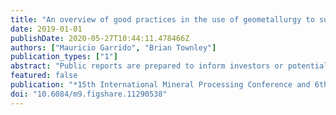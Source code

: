 ```yaml
---
title: "An overview of good practices in the use of geometallurgy to support mining reserves in copper sulfides deposits"
date: 2019-01-01
publishDate: 2020-05-27T10:44:11.478466Z
authors: ["Mauricio Garrido", "Brian Townley"]
publication_types: ["1"]
abstract: "Public reports are prepared to inform investors or potential investors and their advisers on exploration results, mineral resources or mineral reserves. To convert mineral resources to mineral reserves, mineral processing and geometallurgical factors are used. The International Reporting Template (IRT) is a document that represents the best of the CRIRSCO-style codes: reporting standards that are recognized and adopted world-wide for market-related reporting and financial investment. In this reporting, geometallurgy represents a key component in the checklist for reserve assessments and reporting criteria: (1) mining factors or assumptions: in order to demonstrate realistic potential for eventual economic extraction, (2) metallurgical factors or assumptions: to demonstrate realistic potential for eventual economic and optimal extraction, (3) study status of mineral reserves for all modifying factors that have been considered and (4) cut-off parameters: the cut-off parameters may be economic value per-block rather than grade, and the costs of processing a block depends on geometallurgical parameters. An overview of good practice to estimation and modelling techniques of geometallurgical data is given. A discussion is provided that of ore-type definition, types of test samples are critical, density of sampling per geometallurgical domain, relationship between mineral characterization and behavior of mineral processing to support geometallurgical modelling (some multivariable tools are proposed), how geometallurgical modelling supports the long term scheduling (costs, efficiency, recovery and mineral mixing among others); and simulations of geometallurgical scenarios to quantify uncertainty and risk of mineral processing. Currently, no guide exists for the construction of geometallurgical models and their management in the quantification of reserves, therefore, this research supports companies that declare mining reserves in bankability studies and private consultants that generate this type of reports."
featured: false
publication: "*15th International Mineral Processing Conference and 6th International Seminar on Geometallurgy*"
doi: "10.6084/m9.figshare.11290538"
---
```


